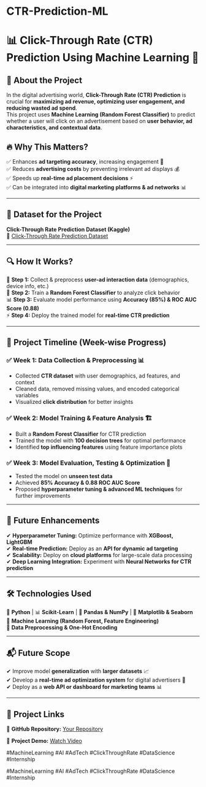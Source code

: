 # CTR-Prediction-ML
# 📊 Click-Through Rate (CTR) Prediction Using Machine Learning 🚀

## 📖 About the Project
In the digital advertising world, **Click-Through Rate (CTR) Prediction** is crucial for **maximizing ad revenue, optimizing user engagement, and reducing wasted ad spend**.  
This project uses **Machine Learning (Random Forest Classifier)** to predict whether a user will click on an advertisement based on **user behavior, ad characteristics, and contextual data**.

## 🔥 Why This Matters?
✅ Enhances **ad targeting accuracy**, increasing engagement 🎯  
✅ Reduces **advertising costs** by preventing irrelevant ad displays 💰  
✅ Speeds up **real-time ad placement decisions** ⚡  
✅ Can be integrated into **digital marketing platforms & ad networks** 📊  

---

## 📂 Dataset for the Project  
**Click-Through Rate Prediction Dataset (Kaggle)**  
🔗 [Click-Through Rate Prediction Dataset](https://www.kaggle.com/datasets/swekerr/click-through-rate-prediction)  

---

## 🔍 How It Works?
📂 **Step 1:** Collect & preprocess **user-ad interaction data** (demographics, device info, etc.)  
🧠 **Step 2:** Train a **Random Forest Classifier** to analyze click behavior  
📊 **Step 3:** Evaluate model performance using **Accuracy (85%) & ROC AUC Score (0.88)**  
⚡ **Step 4:** Deploy the trained model for **real-time CTR prediction**  

---

## 📅 Project Timeline (Week-wise Progress)

### ✅ Week 1: Data Collection & Preprocessing 📊
- Collected **CTR dataset** with user demographics, ad features, and context  
- Cleaned data, removed missing values, and encoded categorical variables  
- Visualized **click distribution** for better insights  

### ✅ Week 2: Model Training & Feature Analysis 🏗️
- Built a **Random Forest Classifier** for CTR prediction  
- Trained the model with **100 decision trees** for optimal performance  
- Identified **top influencing features** using feature importance plots  

### ✅ Week 3: Model Evaluation, Testing & Optimization 🚀
- Tested the model on **unseen test data**  
- Achieved **85% Accuracy & 0.88 ROC AUC Score**  
- Proposed **hyperparameter tuning & advanced ML techniques** for further improvements  

---

## 🚀 Future Enhancements
✔ **Hyperparameter Tuning:** Optimize performance with **XGBoost, LightGBM**  
✔ **Real-time Prediction:** Deploy as an **API for dynamic ad targeting**  
✔ **Scalability:** Deploy on **cloud platforms** for large-scale data processing  
✔ **Deep Learning Integration:** Experiment with **Neural Networks for CTR prediction**  

---

## 🛠 Technologies Used
🐍 **Python** | 📊 **Scikit-Learn** | 🔢 **Pandas & NumPy** | 🎨 **Matplotlib & Seaborn**  
🧠 **Machine Learning (Random Forest, Feature Engineering)**  
📡 **Data Preprocessing & One-Hot Encoding**  

---

## 📬 Future Scope
✔ Improve model **generalization** with **larger datasets** 📈  
✔ Develop a **real-time ad optimization system** for digital advertisers 🚀  
✔ Deploy as a **web API or dashboard for marketing teams** 📊  

---

## 🔗 Project Links

📂 **GitHub Repository:** [Your Repository](https://github.com/your-repo)

🎥 **Project Demo:** [Watch Video](https://drive.google.com/file/d/1BaHoIJqFeUFECbbPzwUBlBYQ-JpggKu3/view?usp=sharing)

#MachineLearning #AI #AdTech #ClickThroughRate #DataScience #Internship


#MachineLearning #AI #AdTech #ClickThroughRate #DataScience #Internship  
